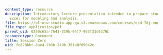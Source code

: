 ```yaml
---
content_type: resource
description: Introductory lecture presentation intended to prepare students to use
  Excel for modeling and analysis.
file: https://ol-ocw-studio-app-qa.s3.amazonaws.com/courses/esd-70j-engineering-economy-module-fall-2009/fc828bbc8ae42b0b249b351a8f09042e_MITESD_70Jf09_lec0.pdf
file_type: application/pdf
parent_uid: 6260c68a-7641-339b-04f7-963f31d4376b
resourcetype: Document
title: Session Zero
uid: fc828bbc-8ae4-2b0b-249b-351a8f09042e
---
```

